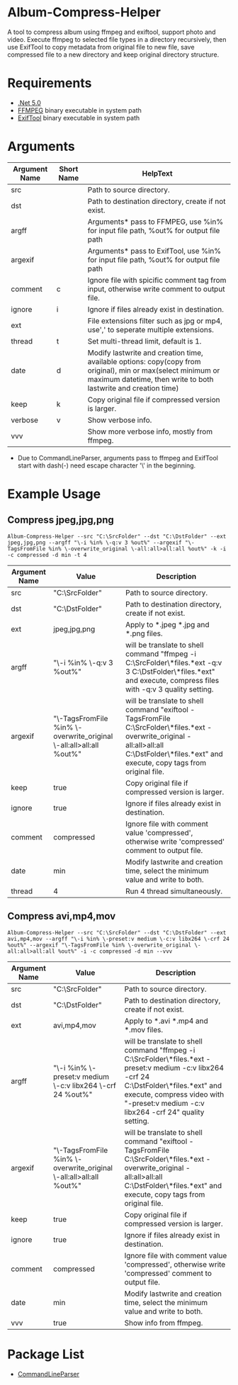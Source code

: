 # Album-Compress-Helper
A tool to compress album using ffmpeg and exiftool, support photo and video.
Execute ffmpeg to selected file types in a directory recursively, then use ExifTool to copy metadata from original file to new file, save compressed file to a new directory and keep original directory structure.


# Requirements
* [.Net 5.0](https://dotnet.microsoft.com/download/dotnet/5.0)
* [FFMPEG](https://www.ffmpeg.org/) binary executable in system path
* [ExifTool](https://exiftool.org/) binary executable in system path

# Arguments
| Argument Name | Short Name | HelpText                                                                                                                                                                         |
|---------------|------------|----------------------------------------------------------------------------------------------------------------------------------------------------------------------------------|
| src           |            | Path to source directory.                                                                                                                                                        |
| dst           |            | Path to destination directory, create if not exist.                                                                                                                              |
| argff         |            | Arguments* pass to FFMPEG, use %in% for input file path, %out% for output file path                                                                                               |
| argexif       |            | Arguments* pass to ExifTool, use %in% for input file path, %out% for output file path                                                                                             |
| comment       | c          | Ignore file with spicific comment tag from input, otherwise write comment to output file.                                                                                        |
| ignore        | i          | Ignore if files already exist in destination.                                                                                                                                    |
| ext           |            | File extensions filter such as jpg or mp4, use',' to seperate multiple extensions.                                                                                               |
| thread        | t          | Set multi-thread limit, default is 1.                                                                                                                                            |
| date          | d          | Modify lastwrite and creation time, available options: copy(copy from original), min or max(select minimum or maximum datetime, then write to both lastwrite and creation time) |
| keep          | k          | Copy original file if compressed version is larger. |
| verbose       | v          | Show verbose info.                                                                                                                                                               |
| vvv           |            | Show more verbose info, mostly from ffmpeg.                                                                                                                                      |

* Due to CommandLineParser, arguments pass to ffmpeg and ExifTool start with dash(-) need escape character '\\' in the beginning.

# Example Usage
## Compress jpeg,jpg,png

    Album-Compress-Helper --src "C:\SrcFolder" --dst "C:\DstFolder" --ext jpeg,jpg,png --argff "\-i %in% \-q:v 3 %out%" --argexif "\-TagsFromFile %in% \-overwrite_original \-all:all>all:all %out%" -k -i -c compressed -d min -t 4

| Argument Name | Value                                                                 | Description                                                                                                                                                                                   |
|---------------|-----------------------------------------------------------------------|-----------------------------------------------------------------------------------------------------------------------------------------------------------------------------------------------|
| src           | "C:\SrcFolder"                                                        | Path to source directory.                                                                                                                                                                     |
| dst           | "C:\DstFolder"                                                        | Path to destination directory, create if not exist.                                                                                                                                           |
| ext           | jpeg,jpg,png                                                          | Apply to *.jpeg *.jpg and *.png files.                                                                                                                                                        |
| argff         | "\\-i %in% \\-q:v 3 %out%"                                            | will be translate to shell command "ffmpeg -i C:\SrcFolder\\*files.*ext -q:v 3 C:\DstFolder\\*files.*ext" and execute, compress files with -q:v 3 quality setting.                              |
| argexif       | "\\-TagsFromFile %in% \\-overwrite_original \\-all:all>all:all %out%" | will be translate to shell command "exiftool -TagsFromFile C:\SrcFolder\\*files.*ext -overwrite_original -all:all>all:all C:\DstFolder\\*files.*ext" and execute, copy tags from original file. |
| keep          | true                                                                  | Copy original file if compressed version is larger.                                                                                                                                           |
| ignore        | true                                                                  | Ignore if files already exist in destination.                                                                                                                                                 |
| comment       | compressed                                                            | Ignore file with comment value 'compressed', otherwise write 'compressed' comment to output file.                                                                                             |
| date          | min                                                                   | Modify lastwrite and creation time, select the minimum value and write to both.                                                                                                               |
| thread        | 4                                                                     | Run 4 thread simultaneously.                                                                                                                                                                  |

## Compress avi,mp4,mov

    Album-Compress-Helper --src "C:\SrcFolder" --dst "C:\DstFolder" --ext avi,mp4,mov --argff "\-i %in% \-preset:v medium \-c:v libx264 \-crf 24 %out%" --argexif "\-TagsFromFile %in% \-overwrite_original \-all:all>all:all %out%" -i -c compressed -d min --vvv

| Argument Name | Value                                                                 | Description                                                                                                                                                                                                                      |
|---------------|-----------------------------------------------------------------------|----------------------------------------------------------------------------------------------------------------------------------------------------------------------------------------------------------------------------------|
| src           | "C:\SrcFolder"                                                        | Path to source directory.                                                                                                                                                                                                        |
| dst           | "C:\DstFolder"                                                        | Path to destination directory, create if not exist.                                                                                                                                                                              |
| ext           | avi,mp4,mov                                                           | Apply to *.avi *.mp4 and *.mov files.                                                                                                                                                                                            |
| argff         | "\\-i %in% \\-preset:v medium \\-c:v libx264 \\-crf 24 %out%"         | will be translate to shell command "ffmpeg -i C:\SrcFolder\\*files.*ext -preset:v medium -c:v libx264 -crf 24 C:\DstFolder\\*files.*ext" and execute, compress video with "-preset:v medium -c:v libx264 -crf 24" quality setting. |
| argexif       | "\\-TagsFromFile %in% \\-overwrite_original \\-all:all>all:all %out%" | will be translate to shell command "exiftool -TagsFromFile C:\SrcFolder\\*files.*ext -overwrite_original -all:all>all:all C:\DstFolder\\*files.*ext" and execute, copy tags from original file.                                    |
| keep          | true                                                                  | Copy original file if compressed version is larger.                                                                                                                                                                              |
| ignore        | true                                                                  | Ignore if files already exist in destination.                                                                                                                                                                                    |
| comment       | compressed                                                            | Ignore file with comment value 'compressed', otherwise write 'compressed' comment to output file.                                                                                                                                |
| date          | min                                                                   | Modify lastwrite and creation time, select the minimum value and write to both.                                                                                                                                                  |
| vvv           | true                                                                   | Show info from ffmpeg.                                                                                                                                                                                                           |

# Package List
* [CommandLineParser](https://github.com/commandlineparser/commandline)
